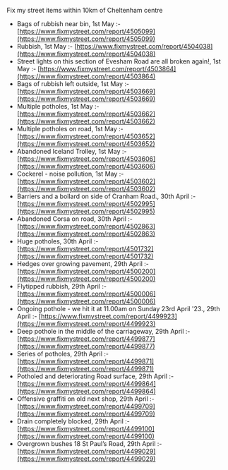 Fix my street items within 10km of Cheltenham centre

<!-- fix_marker starts -->

- Bags of rubbish near bin, 1st May :- [https://www.fixmystreet.com/report/4505099](https://www.fixmystreet.com/report/4505099)
- Rubbish, 1st May :- [https://www.fixmystreet.com/report/4504038](https://www.fixmystreet.com/report/4504038)
- Street lights on this section of Evesham Road are all broken again!, 1st May :- [https://www.fixmystreet.com/report/4503864](https://www.fixmystreet.com/report/4503864)
- Bags of rubbish left outside, 1st May :- [https://www.fixmystreet.com/report/4503669](https://www.fixmystreet.com/report/4503669)
- Multiple potholes, 1st May :- [https://www.fixmystreet.com/report/4503662](https://www.fixmystreet.com/report/4503662)
- Multiple potholes on road, 1st May :- [https://www.fixmystreet.com/report/4503652](https://www.fixmystreet.com/report/4503652)
- Abandoned Iceland Trolley, 1st May :- [https://www.fixmystreet.com/report/4503606](https://www.fixmystreet.com/report/4503606)
- Cockerel - noise pollution, 1st May :- [https://www.fixmystreet.com/report/4503602](https://www.fixmystreet.com/report/4503602)
- Barriers and a bollard on side of Cranham Road., 30th April :- [https://www.fixmystreet.com/report/4502995](https://www.fixmystreet.com/report/4502995)
- Abandoned Corsa on road, 30th April :- [https://www.fixmystreet.com/report/4502863](https://www.fixmystreet.com/report/4502863)
- Huge potholes, 30th April :- [https://www.fixmystreet.com/report/4501732](https://www.fixmystreet.com/report/4501732)
- Hedges over growing pavement, 29th April :- [https://www.fixmystreet.com/report/4500200](https://www.fixmystreet.com/report/4500200)
- Flytipped rubbish, 29th April :- [https://www.fixmystreet.com/report/4500006](https://www.fixmystreet.com/report/4500006)
- Ongoing pothole - we hit it at 11.00am on Sunday 23rd April '23., 29th April :- [https://www.fixmystreet.com/report/4499923](https://www.fixmystreet.com/report/4499923)
- Deep pothole in the middle of the carriageway, 29th April :- [https://www.fixmystreet.com/report/4499877](https://www.fixmystreet.com/report/4499877)
- Series of potholes, 29th April :- [https://www.fixmystreet.com/report/4499871](https://www.fixmystreet.com/report/4499871)
- Potholed and deteriorating Road surface, 29th April :- [https://www.fixmystreet.com/report/4499864](https://www.fixmystreet.com/report/4499864)
- Offensive graffiti on old next shop, 29th April :- [https://www.fixmystreet.com/report/4499709](https://www.fixmystreet.com/report/4499709)
- Drain completely blocked, 29th April :- [https://www.fixmystreet.com/report/4499100](https://www.fixmystreet.com/report/4499100)
- Overgrown bushes 18 St Paul’s Road, 29th April :- [https://www.fixmystreet.com/report/4499029](https://www.fixmystreet.com/report/4499029)

<!-- fix_marker ends -->